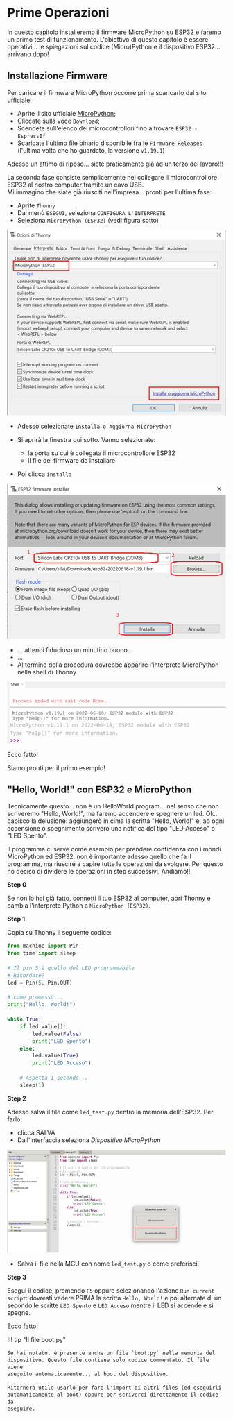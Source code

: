 # Prime Operazioni


In questo capitolo installeremo il firmware MicroPython su ESP32 e faremo un primo test di funzionamento. L'obiettivo di questo capitolo è essere operativi... le spiegazioni sul codice (Micro)Python e il dispositivo ESP32... arrivano dopo!


## Installazione Firmware

Per caricare il firmware MicroPython occorre prima scaricarlo dal sito ufficiale!

- Aprite il sito ufficiale <a href="https://micropython.org" target="_blank">MicroPython</a>;
- Cliccate sulla voce `Download`;
- Scendete sull'elenco dei microcontrollori fino a trovare `ESP32 - EspressIf`
- Scaricate l'ultimo file binario disponibile fra le `Firmware Releases` (l'ultima volta che ho guardato, la versione `v1.19.1`)

Adesso un attimo di riposo... siete praticamente già ad un terzo del lavoro!!!

La seconda fase consiste semplicemente nel collegare il microcontrollore ESP32 al nostro computer tramite un cavo USB.<br>
Mi immagino che siate già riusciti nell'impresa... pronti per l'ultima fase:

- Aprite `Thonny`
- Dal menù `ESEGUI`, seleziona `CONFIGURA L'INTERPRETE`
- Seleziona `MicroPython (ESP32)` (vedi figura sotto)

![Opzioni Thonny](images/opzioni_thonny.png)

- Adesso selezionate `Installa o Aggiorna MicroPython`
- Si aprirà la finestra qui sotto. Vanno selezionate:
    
    - la porta su cui è collegata il microcontrollore ESP32
    - il file del firmware da installare

- Poi clicca `installa`

![Installazione Firmware](images/install_firmware.png)

- ... attendi fiducioso un minutino buono...
- ...
- Al termine della procedura dovrebbe apparire l'interprete MicroPython nella shell di Thonny

![Shell Thonny](images/shell_thonny_micropython.png)

Ecco fatto!

Siamo pronti per il primo esempio!


## "Hello, World!" con ESP32 e MicroPython

Tecnicamente questo... non è un HelloWorld program... nel senso che non scriveremo "Hello, World!", ma faremo accendere e spegnere un led.
Ok... capisco la delusione: aggiungerò in cima la scritta "Hello, World!" e, ad ogni accensione o spegnimento scriverò una notifica del tipo
"LED Acceso" o "LED Spento".

Il programma ci serve come esempio per prendere confidenza con i mondi MicroPython ed ESP32: non è importante adesso quello che fa il programma, 
ma riuscire a capire tutte le operazioni da svolgere. Per questo ho deciso di dividere le operazioni in step successivi. Andiamo!!

**Step 0**

Se non lo hai già fatto, connetti il tuo ESP32 al computer, apri Thonny e cambia l'interprete Python a `MicroPython (ESP32)`.

**Step 1**

Copia su Thonny il seguente codice:

``` py
from machine import Pin
from time import sleep

# Il pin 5 è quello del LED programmabile
# Ricordate?
led = Pin(5, Pin.OUT)

# come promesso...
print("Hello, World!")

while True:
    if led.value():
        led.value(False)
        print("LED Spento")
    else:
        led.value(True)
        print("LED Acceso")
    
    # Aspetta 1 secondo...
    sleep(1)
```

**Step 2**

Adesso salva il file come `led_test.py` dentro la memoria dell'ESP32. Per farlo:

- clicca SALVA
- Dall'interfaccia seleziona *Dispositivo MicroPython*

![Salva su MCU](images/save_selection.png)

- Salva il file nella MCU con nome `led_test.py` o come preferisci.

**Step 3**

Esegui il codice, premendo `F5` oppure selezionando l'azione `Run current script`: dovresti vedere PRIMA la scritta `Hello, World!` e poi alternate
di un secondo le scritte `LED Spento` e `LED Acceso` mentre il LED si accende e si spegne.

Ecco fatto!

!!! tip "Il file boot.py"

    Se hai notato, è presente anche un file `boot.py` nella memoria del dispositivo. Questo file contiene solo codice commentato. Il file viene 
    eseguito automaticamente... al boot del dispositivo.
    
    Ritornerà utile usarlo per fare l'import di altri files (ed eseguirli automaticamente al boot) oppure per scriverci direttamente il codice da
    eseguire.

<br>
<br>
<br>

